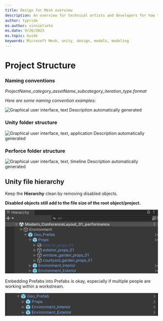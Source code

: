 ```yaml
---
title: Design for Mesh overview
description: An overview for technical artists and developers for how to design for Mesh.
author: typride
ms.author: vinnietieto
ms.date: 9/26/2023
ms.topic: Guide
keywords: Microsoft Mesh, unity, design, models, modeling
---
```


# Project Structure

### Naming conventions

*ProjectName_category_assetName_subcategory_iteration_type.format*

*Here are some naming convention examples:*

![Graphical user interface, text Description automatically
generated](../../media/3d-design-performance-guide/image009.png)

### Unity folder structure

![Graphical user interface, text, application Description automatically
generated](../../media/3d-design-performance-guide/image010.png)

### Perforce folder structure

![Graphical user interface, text, timeline Description automatically
generated](../../media/3d-design-performance-guide/image011.png)

## Unity file hierarchy

Keep the **Hierarchy** clean by removing disabled objects.

**Disabled objects still add to the file size of the root
object/project.**

![](../../media/3d-design-performance-guide/image030.png)


Embedding Prefabs into Prefabs is okay, especially if multiple people
are working within a workstream.

![](../../media/3d-design-performance-guide/image031.png)